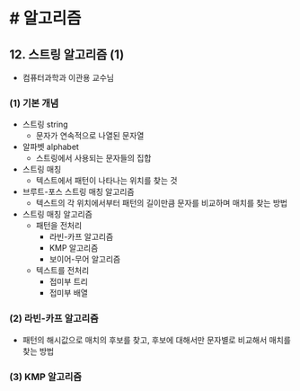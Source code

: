 # # 알고리즘

## 12. 스트링 알고리즘 (1)

- 컴퓨터과학과 이관용 교수님

### (1) 기본 개념

- 스트링 string
    - 문자가 연속적으로 나열된 문자열
- 알파벳 alphabet
    - 스트링에서 사용되는 문자들의 집합
- 스트링 매칭
    - 텍스트에서 패턴이 나타나는 위치를 찾는 것
- 브루트-포스 스트링 매칭 알고리즘
    - 텍스트의 각 위치에서부터 패턴의 길이만큼 문자를 비교하며 매치를 찾는 방법
- 스트링 매칭 알고리즘
    - 패턴을 전처리
        - 라빈-카프 알고리즘
        - KMP 알고리즘
        - 보이어-무어 알고리즘
    - 텍스트를 전처리
        - 접미부 트리
        - 접미부 배열

### (2) 라빈-카프 알고리즘

- 패턴의 해시값으로 매치의 후보를 찾고, 후보에 대해서만 문자별로 비교해서 매치를 찾는 방법

### (3) KMP 알고리즘
